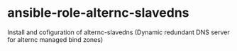 # ansible-role-alternc-slavedns
Install and cofiguration of alternc-slavedns (Dynamic redundant DNS server for alternc managed bind zones)
